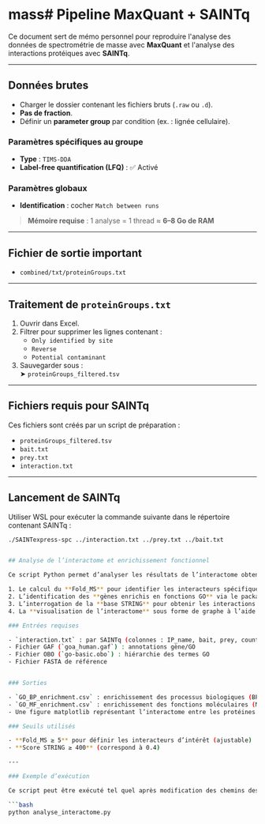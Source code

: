# mass# Pipeline MaxQuant + SAINTq

Ce document sert de mémo personnel pour reproduire l'analyse des données de spectrométrie de masse avec **MaxQuant** et l'analyse des interactions protéiques avec **SAINTq**.

---

## Données brutes

- Charger le dossier contenant les fichiers bruts (`.raw` ou `.d`).
- **Pas de fraction**.
- Définir un **parameter group** par condition (ex. : lignée cellulaire).

### Paramètres spécifiques au groupe

- **Type** : `TIMS-DDA`
- **Label-free quantification (LFQ)** : ✅ Activé

### Paramètres globaux

- **Identification** : cocher `Match between runs`

>  **Mémoire requise** : 1 analyse = 1 thread ≈ **6–8 Go de RAM**

---

## Fichier de sortie important

- `combined/txt/proteinGroups.txt`

---

##  Traitement de `proteinGroups.txt`

1. Ouvrir dans Excel.
2. Filtrer pour supprimer les lignes contenant :
   - `Only identified by site`
   - `Reverse`
   - `Potential contaminant`
3. Sauvegarder sous :  
   ➤ `proteinGroups_filtered.tsv`

---

##  Fichiers requis pour SAINTq

Ces fichiers sont créés par un script de préparation :

- `proteinGroups_filtered.tsv`  
- `bait.txt`
- `prey.txt`
- `interaction.txt`

---

##  Lancement de SAINTq

Utiliser WSL pour exécuter la commande suivante dans le répertoire contenant SAINTq :

```bash
./SAINTexpress-spc ../interaction.txt ../prey.txt ../bait.txt


## Analyse de l’interactome et enrichissement fonctionnel

Ce script Python permet d’analyser les résultats de l’interactome obtenus avec SAINTq en combinant :

1. Le calcul du **Fold_MS** pour identifier les interacteurs spécifiques (vs. contrôle IgG),
2. L’identification des **gènes enrichis en fonctions GO** via le package `goatools` (fichiers GAF et OBO),
3. L’interrogation de la **base STRING** pour obtenir les interactions connues entre les protéines sélectionnées,
4. La **visualisation de l’interactome** sous forme de graphe à l’aide de `networkx` et `matplotlib`.

### Entrées requises

- `interaction.txt` : par SAINTq (colonnes : IP_name, bait, prey, count)
- Fichier GAF (`goa_human.gaf`) : annotations gène/GO
- Fichier OBO (`go-basic.obo`) : hiérarchie des termes GO
- Fichier FASTA de référence


### Sorties

- `GO_BP_enrichment.csv` : enrichissement des processus biologiques (BP)
- `GO_MF_enrichment.csv` : enrichissement des fonctions moléculaires (MF)
- Une figure matplotlib représentant l’interactome entre les protéines enrichies (score STRING ≥ 0.4)

### Seuils utilisés

- **Fold_MS ≥ 5** pour définir les interacteurs d’intérêt (ajustable)
- **Score STRING ≥ 400** (correspond à 0.4)

---

### Exemple d’exécution

Ce script peut être exécuté tel quel après modification des chemins des fichiers :

```bash
python analyse_interactome.py

